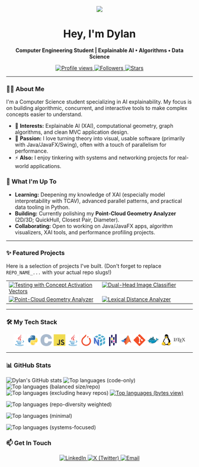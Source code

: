 <div align="center">
  <a href="https://github.com/dylanluigi">
    <img src="https://media.giphy.com/media/hvRJCLFzcasrR4ia7z/giphy.gif" width="50">
  </a>

  <h1>
    Hey, I'm Dylan
  </h1>

  <p>
    <strong>Computer Engineering Student | Explainable AI • Algorithms • Data Science</strong>
  </p>

  <p>
    <a href="https://github.com/dylanluigi">
      <img src="https://komarev.com/ghpvc/?username=dylanluigi&label=Profile%20Views&color=0e75b6&style=flat-square" alt="Profile views"/>
    </a>
    <a href="https://github.com/dylanluigi?tab=followers">
      <img src="https://img.shields.io/github/followers/dylanluigi?label=Followers&style=flat-square&color=0e75b6" alt="Followers"/>
    </a>
    <a href="https://github.com/dylanluigi?tab=repositories">
      <img src="https://img.shields.io/github/stars/dylanluigi?affiliations=OWNER&style=flat-square&color=0e75b6" alt="Stars"/>
    </a>
  </p>
</div>

---

### 👨‍💻 About Me

I'm a Computer Science student specializing in AI explainability. My focus is on building algorithmic, concurrent, and interactive tools to make complex concepts easier to understand.

-   🔭 **Interests:** Explainable AI (XAI), computational geometry, graph algorithms, and clean MVC application design.
-   🌱 **Passion:** I love turning theory into visual, usable software (primarily with Java/JavaFX/Swing), often with a touch of parallelism for performance.
-   ⚡ **Also:** I enjoy tinkering with systems and networking projects for real-world applications.

### 🚀 What I'm Up To

-   **Learning:** Deepening my knowledge of XAI (especially model interpretability with TCAV), advanced parallel patterns, and practical data tooling in Python.
-   **Building:** Currently polishing my **Point-Cloud Geometry Analyzer** (2D/3D; QuickHull, Closest Pair, Diameter).
-   **Collaborating:** Open to working on Java/JavaFX apps, algorithm visualizers, XAI tools, and performance profiling projects.

---

### ✨ Featured Projects
Here is a selection of projects I've built. (Don't forget to replace `REPO_NAME_...` with your actual repo slugs!)

<table width="100%">
  <tr>
    <td width="50%" valign="top">
      <a href="https://github.com/dylanluigi/Testing-with-Concept-Activation-Vectors" target="_blank">
        <img src="https://github-readme-stats-six-umber-68.vercel.app/api/pin/?username=dylanluigi&repo=Testing-with-Concept-Activation-Vectors&theme=merko&cache_seconds=3600" alt="Testing with Concept Activation Vectors"/>
      </a>
    </td>
    <td width="50%" valign="top">
      <a href="https://github.com/dylanluigi/Dual-Landscape-Classifier-Multi-Head-NN" target="_blank">
        <img src="https://github-readme-stats-six-umber-68.vercel.app/api/pin/?username=dylanluigi&repo=Testing-with-Concept-Activation-Vectors&theme=merko" alt="Dual-Head Image Classifier"/>
      </a>
    </td>
  </tr>
  <tr>
    <td width="50%" valign="top">
      <a href="https://github.com/dylanluigi/Point-Cluster-Distance-Calculations-and-Visualizer" target="_blank">
        <img src="https://github-readme-stats-six-umber-68.vercel.app/api/pin/?username=dylanluigi&repo=Point-Cluster-Distance-Calculations-and-Visualizer&theme=merko" alt="Point-Cloud Geometry Analyzer"/>
      </a>
    </td>
    <td width="50%" valign="top">
      <a href="https://github.com/dylanluigi/Lexical-Distance-Analyzer" target="_blank">
        <img src="https://github-readme-stats-six-umber-68.vercel.app/api/pin/?username=dylanluigi&repo=Lexical-Distance-Analyzer&theme=merko&cache_seconds=3600" alt="Lexical Distance Analyzer"/>
      </a>
    </td>
  </tr>
</table>

---

### 🛠️ My Tech Stack

<p align="center">
  <img src="https://raw.githubusercontent.com/devicons/devicon/master/icons/java/java-original.svg" alt="Java" height="32"/>
  <img src="https://raw.githubusercontent.com/devicons/devicon/master/icons/python/python-original.svg" alt="Python" height="32"/>
  <img src="https://raw.githubusercontent.com/devicons/devicon/master/icons/c/c-original.svg" alt="C" height="32"/>
  <img src="https://raw.githubusercontent.com/devicons/devicon/master/icons/javascript/javascript-original.svg" alt="JavaScript" height="32"/>
  <img src="https://raw.githubusercontent.com/devicons/devicon/master/icons/java/java-original.svg" alt="JavaFX/Swing" title="JavaFX/Swing" height="32"/>
  <img src="https://raw.githubusercontent.com/devicons/devicon/master/icons/pytorch/pytorch-original.svg" alt="PyTorch" height="32"/>
  <img src="https://raw.githubusercontent.com/devicons/devicon/master/icons/numpy/numpy-original.svg" alt="NumPy" height="32"/>
  <img src="https://raw.githubusercontent.com/devicons/devicon/master/icons/pandas/pandas-original.svg" alt="pandas" height="32"/>
  <img src="https://raw.githubusercontent.com/devicons/devicon/master/icons/matlab/matlab-original.svg" alt="MATLAB" height="32"/>
  <img src="https://raw.githubusercontent.com/devicons/devicon/master/icons/git/git-original.svg" alt="Git" height="32"/>
  <img src="https://raw.githubusercontent.com/devicons/devicon/master/icons/docker/docker-original.svg" alt="Docker" height="32"/>
  <img src="https://raw.githubusercontent.com/devicons/devicon/master/icons/linux/linux-original.svg" alt="Linux" height="32"/>
  <img src="https://raw.githubusercontent.com/devicons/devicon/master/icons/latex/latex-original.svg" alt="LaTeX" height="32"/>
</p>

---

### 📊 GitHub Stats

<p>
  <img src="https://github-readme-stats-six-umber-68.vercel.app/api?username=dylanluigi&show_icons=true&count_private=true&include_all_commits=true&theme=merko" alt="Dylan's GitHub stats" height="170" />
  <!-- Hides Jupyter Notebook bytes entirely (URI-escaped) -->
<img
  src="https://github-readme-stats-six-umber-68.vercel.app/api/top-langs?username=dylanluigi&layout=compact&langs_count=12&hide=jupyter%20notebook&theme=merko&cache_seconds=7200"
  alt="Top languages (code-only)"
  height="170"
/>
<!-- Balanced mix: reduces domination by huge repos (e.g., notebooks) -->
<img
  src="https://github-readme-stats-six-umber-68.vercel.app/api/top-langs?username=dylanluigi&layout=compact&langs_count=12&size_weight=0.5&count_weight=0.5&theme=merko&cache_seconds=7200"
  alt="Top languages (balanced size/repo)"
  height="170"
/>
<!-- Replace <SLUG_1>,<SLUG_2> with exact repo names to exclude -->
<img
  src="https://github-readme-stats-six-umber-68.vercel.app/api/top-langs?username=dylanluigi&layout=compact&langs_count=12&exclude_repo=<SLUG_1>,<SLUG_2>&theme=merko&cache_seconds=7200"
  alt="Top languages (excluding heavy repos)"
  height="170"
/>


<!-- Shows raw bytes instead of percentages -->
<a href="https://github.com/anuraghazra/github-readme-stats">
  <img
    src="https://github-readme-stats-six-umber-68.vercel.app/api/top-langs?username=dylanluigi&layout=donut&langs_count=10&stats_format=bytes&custom_title=Codebase%20makeup%20(bytes)&theme=merko&cache_seconds=7200"
    alt="Top languages (bytes view)"
    height="200"
  />
</a>

<!-- Heavily weights repo count over bytes -->
<img
  src="https://github-readme-stats-six-umber-68.vercel.app/api/top-langs?username=dylanluigi&layout=pie&langs_count=12&size_weight=0.3&count_weight=0.7&custom_title=Top%20Languages%20(by%20repo%20diversity)&theme=merko&cache_seconds=7200"
  alt="Top languages (repo-diversity weighted)"
  height="200"
/>

<!-- Compact + no progress bars (auto-compact) -->
<img
  src="https://github-readme-stats-six-umber-68.vercel.app/api/top-langs?username=dylanluigi&hide_progress=true&langs_count=15&theme=merko&cache_seconds=7200"
  alt="Top languages (minimal)"
  height="170"
/>
<!-- Example of curating what's shown -->
<img
  src="https://github-readme-stats-six-umber-68.vercel.app/api/top-langs?username=dylanluigi&layout=donut-vertical&langs_count=10&hide=jupyter%20notebook,html,css,scss&custom_title=Systems%20Languages&theme=merko&cache_seconds=7200"
  alt="Top languages (systems-focused)"
  height="260"
/>
</p>

### 📫 Get In Touch

<p align="center">
  <a href="https://www.linkedin.com/in/dylan-canning/" target="_blank">
    <img src="https://img.shields.io/badge/LinkedIn-0A66C2?style=for-the-badge&logo=linkedin&logoColor=white" alt="LinkedIn">
  </a>
  <a href="https://twitter.com/dylanluigi2" target="_blank">
    <img src="https://img.shields.io/badge/X-000000?style=for-the-badge&logo=x&logoColor=white" alt="X (Twitter)">
  </a>
  <a href="mailto:dylanluigicg@gmail.com">
    <img src="https://img.shields.io/badge/Gmail-D14836?style=for-the-badge&logo=gmail&logoColor=white" alt="Email">
  </a>
</p>
